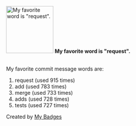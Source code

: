 <img src="https://my-badges.github.io/my-badges/favorite-word.png" alt="My favorite word is &quot;request&quot;." title="My favorite word is &quot;request&quot;." width="128">
<strong>My favorite word is &quot;request&quot;.</strong>
<br><br>

My favorite commit message words are:

1. request (used 915 times)
2. add (used 783 times)
3. merge (used 733 times)
4. adds (used 728 times)
5. tests (used 727 times)


Created by <a href="https://github.com/my-badges/my-badges">My Badges</a>